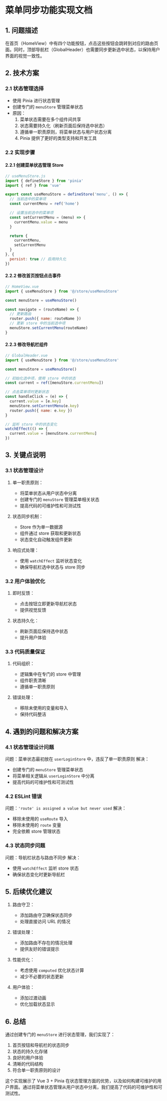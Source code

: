# 菜单同步功能实现文档

## 1. 问题描述

在首页（HomeView）中有四个功能按钮，点击这些按钮会跳转到对应的路由页面。同时，顶部导航栏（GlobalHeader）也需要同步更新选中状态，以保持用户界面的视觉一致性。

## 2. 技术方案

### 2.1 状态管理选择
- 使用 Pinia 进行状态管理
- 创建专门的 `menuStore` 管理菜单状态
- 原因：
  1. 菜单状态需要在多个组件间共享
  2. 状态需要持久化（刷新页面后保持选中状态）
  3. 遵循单一职责原则，将菜单状态与用户状态分离
  4. Pinia 提供了更好的类型支持和开发工具

### 2.2 实现步骤

#### 2.2.1 创建菜单状态管理 Store
```javascript
// useMenuStore.js
import { defineStore } from 'pinia'
import { ref } from 'vue'

export const useMenuStore = defineStore('menu', () => {
  // 当前选中的菜单项
  const currentMenu = ref('home')

  // 设置当前选中的菜单项
  const setCurrentMenu = (menu) => {
    currentMenu.value = menu
  }

  return {
    currentMenu,
    setCurrentMenu
  }
}, {
  persist: true // 启用持久化
})
```

#### 2.2.2 修改首页按钮点击事件
```javascript
// HomeView.vue
import { useMenuStore } from '@/store/useMenuStore'

const menuStore = useMenuStore()

const navigate = (routeName) => {
  // 更新路由
  router.push({ name: routeName })
  // 更新 store 中的当前选中项
  menuStore.setCurrentMenu(routeName)
}
```

#### 2.2.3 修改导航栏组件
```javascript
// GlobalHeader.vue
import { useMenuStore } from '@/store/useMenuStore'

const menuStore = useMenuStore()

// 初始化选中项，使用 store 中的状态
const current = ref([menuStore.currentMenu])

// 点击菜单项时更新状态
const handleClick = (e) => {
  current.value = [e.key]
  menuStore.setCurrentMenu(e.key)
  router.push({ name: e.key })
}

// 监听 store 中的状态变化
watchEffect(() => {
  current.value = [menuStore.currentMenu]
})
```

## 3. 关键点说明

### 3.1 状态管理设计
1. 单一职责原则：
   - 将菜单状态从用户状态中分离
   - 创建专门的 `menuStore` 管理菜单相关状态
   - 提高代码的可维护性和可测试性

2. 状态同步机制：
   - Store 作为单一数据源
   - 组件通过 store 获取和更新状态
   - 状态变化自动触发组件更新

3. 响应式处理：
   - 使用 `watchEffect` 监听状态变化
   - 确保导航栏选中状态与 store 同步

### 3.2 用户体验优化
1. 即时反馈：
   - 点击按钮立即更新导航栏状态
   - 提供视觉反馈

2. 状态持久化：
   - 刷新页面后保持选中状态
   - 提升用户体验

### 3.3 代码质量保证
1. 代码组织：
   - 逻辑集中在专门的 store 中管理
   - 组件职责清晰
   - 遵循单一职责原则

2. 错误处理：
   - 移除未使用的变量和导入
   - 保持代码整洁

## 4. 遇到的问题和解决方案

### 4.1 状态管理设计问题
问题：菜单状态最初放在 `userLoginStore` 中，违反了单一职责原则
解决：
- 创建专门的 `menuStore` 管理菜单状态
- 将菜单相关逻辑从 `userLoginStore` 中分离
- 提高代码的可维护性和可测试性

### 4.2 ESLint 错误
问题：`'route' is assigned a value but never used`
解决：
- 移除未使用的 `useRoute` 导入
- 移除未使用的 `route` 变量
- 完全依赖 store 管理状态

### 4.3 状态同步问题
问题：导航栏状态与路由不同步
解决：
- 使用 `watchEffect` 监听 store 状态
- 确保状态变化时更新导航栏

## 5. 后续优化建议

1. 路由守卫：
   - 添加路由守卫确保状态同步
   - 处理直接访问 URL 的情况

2. 错误处理：
   - 添加路由不存在的情况处理
   - 提供友好的错误提示

3. 性能优化：
   - 考虑使用 `computed` 优化状态计算
   - 减少不必要的状态更新

4. 用户体验：
   - 添加过渡动画
   - 优化加载状态显示

## 6. 总结

通过创建专门的 `menuStore` 进行状态管理，我们实现了：
1. 首页按钮和导航栏的状态同步
2. 状态的持久化存储
3. 良好的用户体验
4. 清晰的代码结构
5. 符合单一职责原则的设计

这个实现展示了 Vue 3 + Pinia 在状态管理方面的优势，以及如何构建可维护的用户界面。通过将菜单状态管理从用户状态中分离，我们提高了代码的可维护性和可测试性。 
